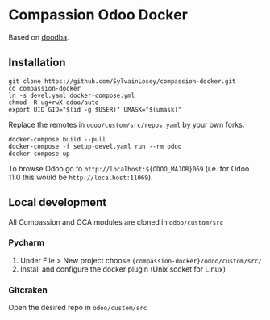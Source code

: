 # Compassion Odoo Docker
Based on [doodba](https://github.com/Tecnativa/doodba).

## Installation
```
git clone https://github.com/SylvainLosey/compassion-docker.git
cd compassion-docker
ln -s devel.yaml docker-compose.yml
chmod -R ug+rwX odoo/auto
export UID GID="$(id -g $USER)" UMASK="$(umask)"
```

Replace the remotes in `odoo/custom/src/repos.yaml` by your own forks.

```
docker-compose build --pull
docker-compose -f setup-devel.yaml run --rm odoo
docker-compose up
```

To browse Odoo go to `http://localhost:${ODOO_MAJOR}069` (i.e. for Odoo 11.0 this would be `http://localhost:11069`).


## Local development
All Compassion and OCA modules are cloned in `odoo/custom/src`

### Pycharm
1. Under File > New project choose `{compassion-docker}/odoo/custom/src/`
2. Install and configure the docker plugin (Unix socket for Linux)

### Gitcraken
Open the desired repo in `odoo/custom/src`


